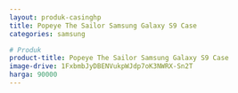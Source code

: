 ```yaml
---
layout: produk-casinghp
title: Popeye The Sailor Samsung Galaxy S9 Case
categories: samsung

# Produk
product-title: Popeye The Sailor Samsung Galaxy S9 Case
image-drive: 1FxbmbJyDBENVukpWJdp7oK3NWRX-Sn2T
harga: 90000
---
```

